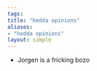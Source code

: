 ```yaml
---
tags: 
title: "hedda opinions"
aliases:
- "hedda opinions"
layout: simple
---
```


- Jorgen is a fricking bozo